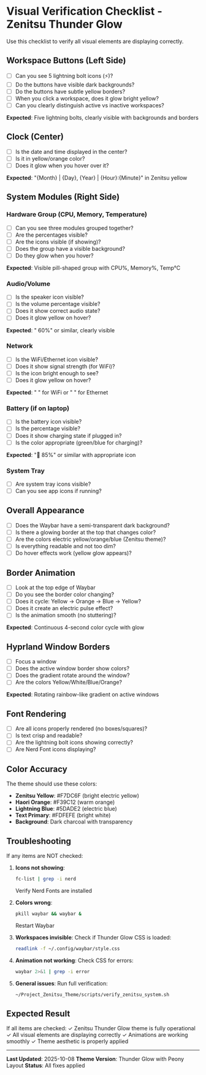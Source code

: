 # Visual Verification Checklist - Zenitsu Thunder Glow

Use this checklist to verify all visual elements are displaying correctly.

## Workspace Buttons (Left Side)

- [ ] Can you see 5 lightning bolt icons (⚡)?
- [ ] Do the buttons have visible dark backgrounds?
- [ ] Do the buttons have subtle yellow borders?
- [ ] When you click a workspace, does it glow bright yellow?
- [ ] Can you clearly distinguish active vs inactive workspaces?

**Expected**: Five lightning bolts, clearly visible with backgrounds and borders

## Clock (Center)

- [ ] Is the date and time displayed in the center?
- [ ] Is it in yellow/orange color?
- [ ] Does it glow when you hover over it?

**Expected**: "{Month} | {Day}, {Year} | {Hour}:{Minute}" in Zenitsu yellow

## System Modules (Right Side)

### Hardware Group (CPU, Memory, Temperature)
- [ ] Can you see three modules grouped together?
- [ ] Are the percentages visible?
- [ ] Are the icons visible (if showing)?
- [ ] Does the group have a visible background?
- [ ] Do they glow when you hover?

**Expected**: Visible pill-shaped group with CPU%, Memory%, Temp°C

### Audio/Volume
- [ ] Is the speaker icon visible?
- [ ] Is the volume percentage visible?
- [ ] Does it show correct audio state?
- [ ] Does it glow yellow on hover?

**Expected**: " 60%" or similar, clearly visible

### Network
- [ ] Is the WiFi/Ethernet icon visible?
- [ ] Does it show signal strength (for WiFi)?
- [ ] Is the icon bright enough to see?
- [ ] Does it glow yellow on hover?

**Expected**: " " for WiFi or " " for Ethernet

### Battery (if on laptop)
- [ ] Is the battery icon visible?
- [ ] Is the percentage visible?
- [ ] Does it show charging state if plugged in?
- [ ] Is the color appropriate (green/blue for charging)?

**Expected**: "󰂂 85%" or similar with appropriate icon

### System Tray
- [ ] Are system tray icons visible?
- [ ] Can you see app icons if running?

## Overall Appearance

- [ ] Does the Waybar have a semi-transparent dark background?
- [ ] Is there a glowing border at the top that changes color?
- [ ] Are the colors electric yellow/orange/blue (Zenitsu theme)?
- [ ] Is everything readable and not too dim?
- [ ] Do hover effects work (yellow glow appears)?

## Border Animation

- [ ] Look at the top edge of Waybar
- [ ] Do you see the border color changing?
- [ ] Does it cycle: Yellow → Orange → Blue → Yellow?
- [ ] Does it create an electric pulse effect?
- [ ] Is the animation smooth (no stuttering)?

**Expected**: Continuous 4-second color cycle with glow

## Hyprland Window Borders

- [ ] Focus a window
- [ ] Does the active window border show colors?
- [ ] Does the gradient rotate around the window?
- [ ] Are the colors Yellow/White/Blue/Orange?

**Expected**: Rotating rainbow-like gradient on active windows

## Font Rendering

- [ ] Are all icons properly rendered (no boxes/squares)?
- [ ] Is text crisp and readable?
- [ ] Are the lightning bolt icons showing correctly?
- [ ] Are Nerd Font icons displaying?

## Color Accuracy

The theme should use these colors:
- **Zenitsu Yellow**: #F7DC6F (bright electric yellow)
- **Haori Orange**: #F39C12 (warm orange)
- **Lightning Blue**: #5DADE2 (electric blue)
- **Text Primary**: #FDFEFE (bright white)
- **Background**: Dark charcoal with transparency

## Troubleshooting

If any items are NOT checked:

1. **Icons not showing**: 
   ```bash
   fc-list | grep -i nerd
   ```
   Verify Nerd Fonts are installed

2. **Colors wrong**:
   ```bash
   pkill waybar && waybar &
   ```
   Restart Waybar

3. **Workspaces invisible**:
   Check if Thunder Glow CSS is loaded:
   ```bash
   readlink -f ~/.config/waybar/style.css
   ```

4. **Animation not working**:
   Check CSS for errors:
   ```bash
   waybar 2>&1 | grep -i error
   ```

5. **General issues**:
   Run full verification:
   ```bash
   ~/Project_Zenitsu_Theme/scripts/verify_zenitsu_system.sh
   ```

## Expected Result

If all items are checked:
✓ Zenitsu Thunder Glow theme is fully operational
✓ All visual elements are displaying correctly
✓ Animations are working smoothly
✓ Theme aesthetic is properly applied

---

**Last Updated**: 2025-10-08
**Theme Version**: Thunder Glow with Peony Layout
**Status**: All fixes applied
